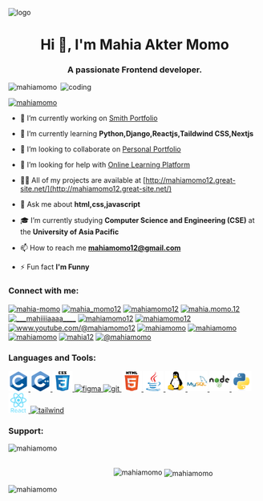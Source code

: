 ![logo](https://camo.githubusercontent.com/1cc4a09c2e1425ea8299bad1e673df6139b484072801bede9a1d098a24981328/68747470733a2f2f692e6962622e636f2f6b3234343135622f4769746875622d42616e6e65722e676966)
<h1 align="center">Hi 👋, I'm Mahia Akter Momo</h1>
<h3 align="center">A passionate Frontend developer.</h3>

<img align="right" alt="coding" width="400" src="https://user-images.githubusercontent.com/59734313/157189039-c09b3e38-9f42-42c0-ab54-14f1574190a7.gif">


<p align="left"> <img src="https://komarev.com/ghpvc/?username=mahiamomo&label=Profile%20views&color=0e75b6&style=flat" alt="mahiamomo" /> </p>

<p align="left"> <a href="https://github.com/ryo-ma/github-profile-trophy"><img src="https://github-profile-trophy.vercel.app/?username=mahiamomo" alt="mahiamomo" /></a> </p>

- 🔭 I’m currently working on [Smith Portfolio](https://onlineportfoliobuz.great-site.net/?fbclid=IwZXh0bgNhZW0CMTAAAR0bWZK44qXe1MhSAGVVa7eGBhMYf1W8pX22dBKy45mLaCawx8iNCSdZEpY_aem_yCxjLd9rOkv6ew6wzSw9mg)

- 🌱 I’m currently learning **Python,Django,Reactjs,Taildwind CSS,Nextjs**

- 👯 I’m looking to collaborate on [Personal Portfolio](https://onlineportfoliobuz.great-site.net/?fbclid=IwZXh0bgNhZW0CMTAAAR0bWZK44qXe1MhSAGVVa7eGBhMYf1W8pX22dBKy45mLaCawx8iNCSdZEpY_aem_yCxjLd9rOkv6ew6wzSw9mg)

- 🤝 I’m looking for help with [Online Learning Platform](https://mahiamomo12.wixsite.com/skillmingle-1)

- 👨‍💻 All of my projects are available at [http://mahiamomo12.great-site.net/](http://mahiamomo12.great-site.net/)

- 💬 Ask me about **html,css,javascript**

- 🎓 I’m currently studying **Computer Science and Engineering (CSE)** at the **University of Asia Pacific**

- 📫 How to reach me **mahiamomo12@gmail.com**

- ⚡ Fun fact **I'm Funny**

<h3 align="left">Connect with me:</h3>
<p align="left">
<a href="https://codepen.io/mahia-momo" target="blank"><img align="center" src="https://raw.githubusercontent.com/rahuldkjain/github-profile-readme-generator/master/src/images/icons/Social/codepen.svg" alt="mahia-momo" height="30" width="40" /></a>
<a href="https://twitter.com/mahia_momo12" target="blank"><img align="center" src="https://raw.githubusercontent.com/rahuldkjain/github-profile-readme-generator/master/src/images/icons/Social/twitter.svg" alt="mahia_momo12" height="30" width="40" /></a>
<a href="https://linkedin.com/in/mahiamomo12" target="blank"><img align="center" src="https://raw.githubusercontent.com/rahuldkjain/github-profile-readme-generator/master/src/images/icons/Social/linked-in-alt.svg" alt="mahiamomo12" height="30" width="40" /></a>
<a href="https://fb.com/mahia.momo.12" target="blank"><img align="center" src="https://raw.githubusercontent.com/rahuldkjain/github-profile-readme-generator/master/src/images/icons/Social/facebook.svg" alt="mahia.momo.12" height="30" width="40" /></a>
<a href="https://instagram.com/___mahiiiiaaaa____" target="blank"><img align="center" src="https://raw.githubusercontent.com/rahuldkjain/github-profile-readme-generator/master/src/images/icons/Social/instagram.svg" alt="___mahiiiiaaaa____" height="30" width="40" /></a>
<a href="https://dribbble.com/mahiamomo12" target="blank"><img align="center" src="https://raw.githubusercontent.com/rahuldkjain/github-profile-readme-generator/master/src/images/icons/Social/dribbble.svg" alt="mahiamomo12" height="30" width="40" /></a>
<a href="https://www.behance.net/mahiamomo12" target="blank"><img align="center" src="https://raw.githubusercontent.com/rahuldkjain/github-profile-readme-generator/master/src/images/icons/Social/behance.svg" alt="mahiamomo12" height="30" width="40" /></a>
<a href="https://www.youtube.com/c/www.youtube.com/@mahiamomo12" target="blank"><img align="center" src="https://raw.githubusercontent.com/rahuldkjain/github-profile-readme-generator/master/src/images/icons/Social/youtube.svg" alt="www.youtube.com/@mahiamomo12" height="30" width="40" /></a>
<a href="https://www.codechef.com/users/mahiamomo" target="blank"><img align="center" src="https://cdn.jsdelivr.net/npm/simple-icons@3.1.0/icons/codechef.svg" alt="mahiamomo" height="30" width="40" /></a>
<a href="https://www.hackerrank.com/mahiamomo" target="blank"><img align="center" src="https://raw.githubusercontent.com/rahuldkjain/github-profile-readme-generator/master/src/images/icons/Social/hackerrank.svg" alt="mahiamomo" height="30" width="40" /></a>
<a href="https://codeforces.com/profile/mahiamomo" target="blank"><img align="center" src="https://raw.githubusercontent.com/rahuldkjain/github-profile-readme-generator/master/src/images/icons/Social/codeforces.svg" alt="mahiamomo" height="30" width="40" /></a>
<a href="https://www.leetcode.com/mahia12" target="blank"><img align="center" src="https://raw.githubusercontent.com/rahuldkjain/github-profile-readme-generator/master/src/images/icons/Social/leet-code.svg" alt="mahia12" height="30" width="40" /></a>
<a href="https://www.hackerearth.com/@mahiamomo" target="blank"><img align="center" src="https://raw.githubusercontent.com/rahuldkjain/github-profile-readme-generator/master/src/images/icons/Social/hackerearth.svg" alt="@mahiamomo" height="30" width="40" /></a>
</p>

<h3 align="left">Languages and Tools:</h3>
<p align="left"> <a href="https://www.cprogramming.com/" target="_blank" rel="noreferrer"> <img src="https://raw.githubusercontent.com/devicons/devicon/master/icons/c/c-original.svg" alt="c" width="40" height="40"/> </a> <a href="https://www.w3schools.com/cpp/" target="_blank" rel="noreferrer"> <img src="https://raw.githubusercontent.com/devicons/devicon/master/icons/cplusplus/cplusplus-original.svg" alt="cplusplus" width="40" height="40"/> </a> <a href="https://www.w3schools.com/css/" target="_blank" rel="noreferrer"> <img src="https://raw.githubusercontent.com/devicons/devicon/master/icons/css3/css3-original-wordmark.svg" alt="css3" width="40" height="40"/> </a> <a href="https://www.figma.com/" target="_blank" rel="noreferrer"> <img src="https://www.vectorlogo.zone/logos/figma/figma-icon.svg" alt="figma" width="40" height="40"/> </a> <a href="https://git-scm.com/" target="_blank" rel="noreferrer"> <img src="https://www.vectorlogo.zone/logos/git-scm/git-scm-icon.svg" alt="git" width="40" height="40"/> </a> <a href="https://www.w3.org/html/" target="_blank" rel="noreferrer"> <img src="https://raw.githubusercontent.com/devicons/devicon/master/icons/html5/html5-original-wordmark.svg" alt="html5" width="40" height="40"/> </a> <a href="https://www.java.com" target="_blank" rel="noreferrer"> <img src="https://raw.githubusercontent.com/devicons/devicon/master/icons/java/java-original.svg" alt="java" width="40" height="40"/> </a> <a href="https://www.linux.org/" target="_blank" rel="noreferrer"> <img src="https://raw.githubusercontent.com/devicons/devicon/master/icons/linux/linux-original.svg" alt="linux" width="40" height="40"/> </a> <a href="https://www.mysql.com/" target="_blank" rel="noreferrer"> <img src="https://raw.githubusercontent.com/devicons/devicon/master/icons/mysql/mysql-original-wordmark.svg" alt="mysql" width="40" height="40"/> </a> <a href="https://nodejs.org" target="_blank" rel="noreferrer"> <img src="https://raw.githubusercontent.com/devicons/devicon/master/icons/nodejs/nodejs-original-wordmark.svg" alt="nodejs" width="40" height="40"/> </a> <a href="https://www.python.org" target="_blank" rel="noreferrer"> <img src="https://raw.githubusercontent.com/devicons/devicon/master/icons/python/python-original.svg" alt="python" width="40" height="40"/> </a> <a href="https://reactjs.org/" target="_blank" rel="noreferrer"> <img src="https://raw.githubusercontent.com/devicons/devicon/master/icons/react/react-original-wordmark.svg" alt="react" width="40" height="40"/> </a> <a href="https://tailwindcss.com/" target="_blank" rel="noreferrer"> <img src="https://www.vectorlogo.zone/logos/tailwindcss/tailwindcss-icon.svg" alt="tailwind" width="40" height="40"/> </a> </p>

<h3 align="left">Support:</h3>
<p><a href="https://www.buymeacoffee.com/mahiamomo"> <img align="left" src="https://cdn.buymeacoffee.com/buttons/v2/default-yellow.png" height="50" width="210" alt="mahiamomo" /></a></p><br><br>

<p><img align="left" src="https://github-readme-stats.vercel.app/api/top-langs?username=mahiamomo&show_icons=true&locale=en&layout=compact" alt="mahiamomo" /></p>

<p>&nbsp;<img align="center" src="https://github-readme-stats.vercel.app/api?username=mahiamomo&show_icons=true&locale=en" alt="mahiamomo" /></p>

<p><img align="center" src="https://github-readme-streak-stats.herokuapp.com/?user=mahiamomo&" alt="mahiamomo" /></p>
